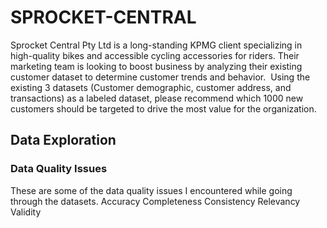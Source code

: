 # SPROCKET-CENTRAL
Sprocket Central Pty Ltd is a long-standing KPMG client specializing in high-quality bikes and accessible cycling accessories for riders.
Their marketing team is looking to boost business by analyzing their existing customer dataset to determine customer trends and behavior. 
Using the existing 3 datasets (Customer demographic, customer address, and transactions) as a labeled dataset, please recommend which 1000 new customers should be targeted to drive the most value for the organization. 
 
## Data Exploration
### Data Quality Issues 
These are some of the data quality issues I encountered while going through the datasets.
Accuracy
Completeness
Consistency
Relevancy
Validity
 
